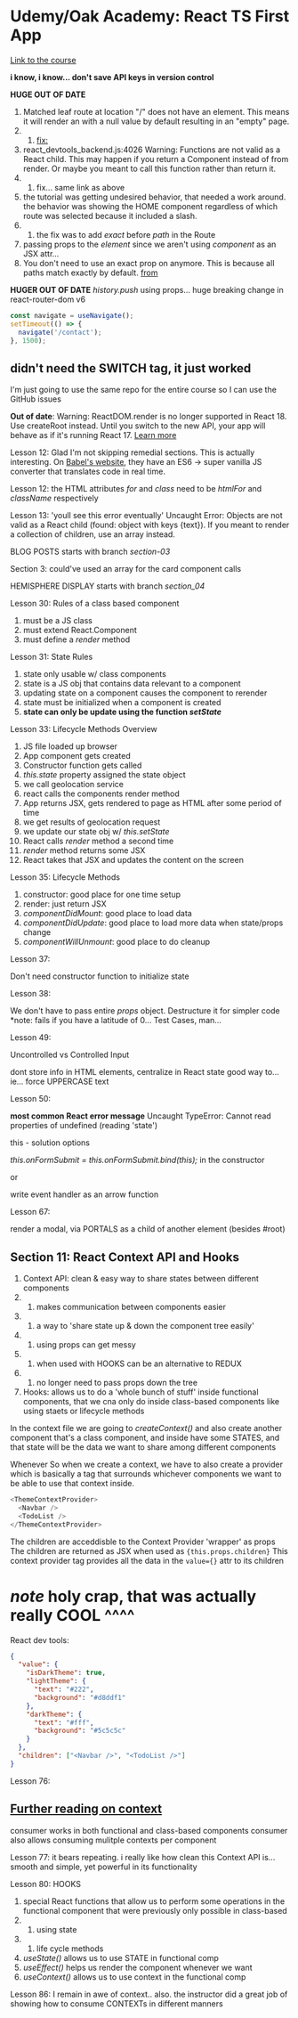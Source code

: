 # Udemy/Oak Academy: React TS First App

[Link to the course](https://www.udemy.com/course/typescript-react-js-course-with-react-typescript-project)

**i know, i know... don't save API keys in version control**

**HUGE OUT OF DATE**

1. Matched leaf route at location "/" does not have an element. This means it will render an <Outlet /> with a null value by default resulting in an "empty" page.
1. 1. [fix: ](https://stackoverflow.com/questions/69854011/matched-leaf-route-at-location-does-not-have-an-element)
1. react_devtools_backend.js:4026 Warning: Functions are not valid as a React child. This may happen if you return a Component instead of <Component /> from render. Or maybe you meant to call this function rather than return it.
1. 1. fix... same link as above
1. the tutorial was getting undesired behavior, that needed a work around. the behavior was showing the HOME component regardless of which route was selected because it included a slash.
1. 1. the fix was to add _exact_ before _path_ in the Route
1. passing props to the _element_ since we aren't using _component_ as an JSX attr...
1. You don't need to use an exact prop on <Route path="/"> anymore. This is because all <Route> paths match exactly by default. [from](https://reacttraining.com/blog/react-router-v6-pre/)

**HUGER OUT OF DATE**
_history.push_ using props... huge breaking change in react-router-dom v6

```js
const navigate = useNavigate();
setTimeout(() => {
  navigate('/contact');
}, 1500);
```

## didn't need the SWITCH tag, it just worked

I'm just going to use the same repo for the entire course so I can use the GitHub issues

**Out of date**: Warning: ReactDOM.render is no longer supported in React 18. Use createRoot instead. Until you switch to the new API, your app will behave as if it's running React 17. [Learn more](https://reactjs.org/link/switch-to-createroot)

Lesson 12: Glad I'm not skipping remedial sections. This is actually interesting. On [Babel's website](https://babeljs.io/repl), they have an ES6 -> super vanilla JS converter that translates code in real time.

Lesson 12: the HTML attributes _for_ and _class_ need to be _htmlFor_ and _className_ respectively

Lesson 13: 'youll see this error eventually' Uncaught Error: Objects are not valid as a React child (found: object with keys {text}). If you meant to render a collection of children, use an array instead.

BLOG POSTS starts with branch _section-03_

Section 3: could've used an array for the card component calls

HEMISPHERE DISPLAY starts with branch _section_04_

Lesson 30: Rules of a class based component

1. must be a JS class
1. must extend React.Component
1. must define a _render_ method

Lesson 31: State Rules

1. state only usable w/ class components
1. state is a JS obj that contains data relevant to a component
1. updating state on a component causes the component to rerender
1. state must be initialized when a component is created
1. **state can only be update using the function _setState_**

Lesson 33: Lifecycle Methods Overview

1. JS file loaded up browser
1. App component gets created
1. Constructor function gets called
1. _this.state_ property assigned the state object
1. we call geolocation service
1. react calls the components render method
1. App returns JSX, gets rendered to page as HTML
   after some period of time
1. we get results of geolocation request
1. we update our state obj w/ _this.setState_
1. React calls _render_ method a second time
1. _render_ method returns some JSX
1. React takes that JSX and updates the content on the screen

Lesson 35: Lifecycle Methods

1. constructor: good place for one time setup
1. render: just return JSX
1. _componentDidMount_: good place to load data
1. _componentDidUpdate_: good place to load more data when state/props change
1. _componentWillUnmount_: good place to do cleanup

Lesson 37:

Don't need constructor function to initialize state

Lesson 38:

We don't have to pass entire _props_ object. Destructure it for simpler code
\*note: fails if you have a latitude of 0... Test Cases, man...

Lesson 49:

Uncontrolled vs Controlled Input

dont store info in HTML elements, centralize in React state
good way to... ie... force UPPERCASE text

Lesson 50:

**most common React error message** Uncaught TypeError: Cannot read properties of undefined (reading 'state')

this - solution options

_this.onFormSubmit = this.onFormSubmit.bind(this);_ in the constructor

or

write event handler as an arrow function

Lesson 67:

render a modal, via PORTALS as a child of another element (besides #root)

## Section 11: React Context API and Hooks

1. Context API: clean & easy way to share states between different components
1. 1. makes communication between components easier
1. 1. a way to 'share state up & down the component tree easily'
1. 1. using props can get messy
1. 1. when used with HOOKS can be an alternative to REDUX
1. 1. no longer need to pass props down the tree
1. Hooks: allows us to do a 'whole bunch of stuff' inside functional components, that we cna only do inside class-based components like using staets or lifecycle methods

In the context file we are going to _createContext()_ and also create another component that's a class component, and inside have some STATES, and that state will be the data we want to share among different components

Whenever So when we create a context, we have to also create a provider which is basically a tag that surrounds whichever components we want to be able to use that context inside.

```js
<ThemeContextProvider>
  <Navbar />
  <TodoList />
</ThemeContextProvider>
```

The children are acceddisble to the Context Provider 'wrapper' as props
The children are returned as JSX when used as `{this.props.children}`
This context provider tag provides all the data in the `value={}` attr to its children

# _note_ holy crap, that was actually really COOL ^^^^

React dev tools:

```json
{
  "value": {
    "isDarkTheme": true,
    "lightTheme": {
      "text": "#222",
      "background": "#d8ddf1"
    },
    "darkTheme": {
      "text": "#fff",
      "background": "#5c5c5c"
    }
  },
  "children": ["<Navbar />", "<TodoList />"]
}
```

Lesson 76:

## [Further reading on context](https://reactjs.org/docs/context.html#contextconsumer)

consumer works in both functional and class-based components
consumer also allows consuming mulitple contexts per component

Lesson 77: it bears repeating. i really like how clean this Context API is... smooth and simple, yet powerful in its functionality

Lesson 80: HOOKS

1. special React functions that allow us to perform some operations in the functional component that were previously only possible in class-based
1. 1. using state
1. 1. life cycle methods
1. _useState()_ allows us to use STATE in functional comp
1. _useEffect()_ helps us render the component whenever we want
1. _useContext()_ allows us to use context in the functional comp

Lesson 86: I remain in awe of context.. also. the instructor did a great job of showing how to consume CONTEXTs in different manners
